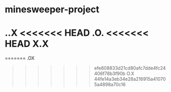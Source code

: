 # minesweeper-project
..X
<<<<<<< HEAD
.O.
<<<<<<< HEAD
X.X
=======
=======
.OX
>>>>>>> efe608833d21cd80afc7dde4fc24406f78b3f90b
O.X
>>>>>>> 44fe14a3eb34e28a216915a410705a4898a70c16

